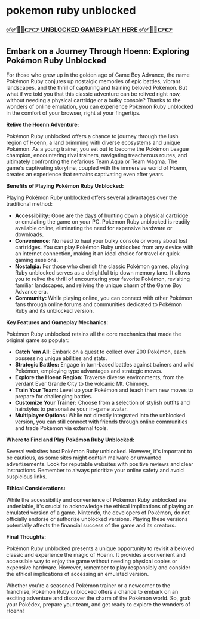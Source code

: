 # pokemon ruby unblocked

### [✅✅🔴🔴👉👉 UNBLOCKED GAMES PLAY HERE ✅✅🔴🔴👉👉](https://topstoryindia.com)

## Embark on a Journey Through Hoenn: Exploring Pokémon Ruby Unblocked

For those who grew up in the golden age of Game Boy Advance, the name Pokémon Ruby conjures up nostalgic memories of epic battles, vibrant landscapes, and the thrill of capturing and training beloved Pokémon. But what if we told you that this classic adventure can be relived right now, without needing a physical cartridge or a bulky console? Thanks to the wonders of online emulation, you can experience Pokémon Ruby unblocked in the comfort of your browser, right at your fingertips.

**Relive the Hoenn Adventure:**

Pokémon Ruby unblocked offers a chance to journey through the lush region of Hoenn, a land brimming with diverse ecosystems and unique Pokémon. As a young trainer, you set out to become the Pokémon League champion, encountering rival trainers, navigating treacherous routes, and ultimately confronting the nefarious Team Aqua or Team Magma. The game's captivating storyline, coupled with the immersive world of Hoenn, creates an experience that remains captivating even after years.

**Benefits of Playing Pokémon Ruby Unblocked:**

Playing Pokémon Ruby unblocked offers several advantages over the traditional method:

* **Accessibility:**  Gone are the days of hunting down a physical cartridge or emulating the game on your PC. Pokémon Ruby unblocked is readily available online, eliminating the need for expensive hardware or downloads. 
* **Convenience:** No need to haul your bulky console or worry about lost cartridges. You can play Pokémon Ruby unblocked from any device with an internet connection, making it an ideal choice for travel or quick gaming sessions.
* **Nostalgia:** For those who cherish the classic Pokémon games, playing Ruby unblocked serves as a delightful trip down memory lane. It allows you to relive the thrill of encountering your favorite Pokémon, revisiting familiar landscapes, and reliving the unique charm of the Game Boy Advance era.
* **Community:** While playing online, you can connect with other Pokémon fans through online forums and communities dedicated to Pokémon Ruby and its unblocked version. 

**Key Features and Gameplay Mechanics:**

Pokémon Ruby unblocked retains all the core mechanics that made the original game so popular:

* **Catch 'em All:** Embark on a quest to collect over 200 Pokémon, each possessing unique abilities and stats.
* **Strategic Battles:** Engage in turn-based battles against trainers and wild Pokémon, employing type advantages and strategic moves. 
* **Explore the Hoenn Region:** Traverse diverse environments, from the verdant Ever Grande City to the volcanic Mt. Chimney. 
* **Train Your Team:** Level up your Pokémon and teach them new moves to prepare for challenging battles. 
* **Customize Your Trainer:** Choose from a selection of stylish outfits and hairstyles to personalize your in-game avatar.
* **Multiplayer Options:** While not directly integrated into the unblocked version, you can still connect with friends through online communities and trade Pokémon via external tools.

**Where to Find and Play Pokémon Ruby Unblocked:**

Several websites host Pokémon Ruby unblocked. However, it's important to be cautious, as some sites might contain malware or unwanted advertisements. Look for reputable websites with positive reviews and clear instructions. Remember to always prioritize your online safety and avoid suspicious links.

**Ethical Considerations:**

While the accessibility and convenience of Pokémon Ruby unblocked are undeniable, it's crucial to acknowledge the ethical implications of playing an emulated version of a game.  Nintendo, the developers of Pokémon, do not officially endorse or authorize unblocked versions. Playing these versions potentially affects the financial success of the game and its creators.

**Final Thoughts:**

Pokémon Ruby unblocked presents a unique opportunity to revisit a beloved classic and experience the magic of Hoenn. It provides a convenient and accessible way to enjoy the game without needing physical copies or expensive hardware. However, remember to play responsibly and consider the ethical implications of accessing an emulated version. 

Whether you're a seasoned Pokémon trainer or a newcomer to the franchise, Pokémon Ruby unblocked offers a chance to embark on an exciting adventure and discover the charm of the Pokémon world. So, grab your Pokédex, prepare your team, and get ready to explore the wonders of Hoenn!